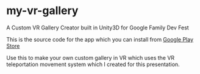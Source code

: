 # my-vr-gallery
A Custom VR Gallery Creator built in Unity3D for Google Family Dev Fest

This is the source code for the app which you can install from [Google Play Store](https://play.google.com/store/apps/details?id=com.thebelin.myvrgallery)

Use this to make your own custom gallery in VR which uses the VR teleportation movement system which I created for this presentation.

